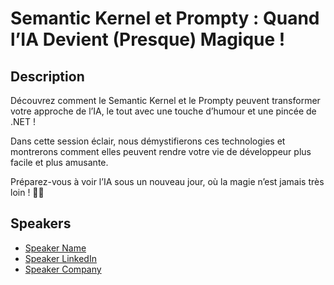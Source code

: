 # Semantic Kernel et Prompty : Quand l’IA Devient (Presque) Magique !

## Description

Découvrez comment le Semantic Kernel et le Prompty peuvent transformer votre approche de l’IA, le tout avec une touche d’humour et une pincée de .NET !

Dans cette session éclair, nous démystifierons ces technologies et montrerons comment elles peuvent rendre votre vie de développeur plus facile et plus amusante. 

Préparez-vous à voir l’IA sous un nouveau jour, où la magie n’est jamais très loin ! 🚀✨

## Speakers

- [Speaker Name](https://x.com/speaker_x_handle)
- [Speaker LinkedIn](https://linkedin.com/in/speaker_linkedin_handle)
- [Speaker Company](https://speaker_company_url)
